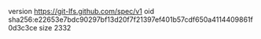 version https://git-lfs.github.com/spec/v1
oid sha256:e22653e7bdc90297bf13d20f7f21397ef401b57cdf650a4114409861f0d3c3ce
size 2332
